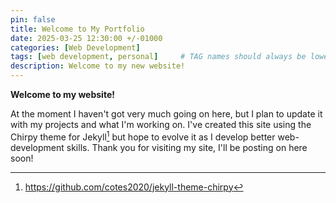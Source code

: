 ```yaml
---
pin: false
title: Welcome to My Portfolio
date: 2025-03-25 12:30:00 +/-01000
categories: [Web Development]
tags: [web development, personal]     # TAG names should always be lowercase
description: Welcome to my new website!
---
```


**Welcome to my website!**

At the moment I haven't got very much going on here, but I plan to update it with my projects and what I'm working on. I've created this site using the Chirpy theme for Jekyll[^chirpy] but hope to evolve it as I develop better web-development skills. Thank you for visiting my site, I'll be posting on here soon!

[^chirpy]: <https://github.com/cotes2020/jekyll-theme-chirpy>
